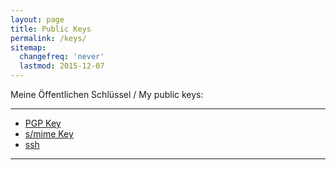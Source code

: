 ```yaml
---
layout: page
title: Public Keys
permalink: /keys/
sitemap:
  changefreq: 'never'
  lastmod: 2015-12-07
---
```


Meine Öffentlichen Schlüssel / My public keys:
* * *
* [PGP Key][pgp]
* [s/mime Key][mime]
* [ssh][ssh]
* * *

[pgp]: {{site.baseurl}}/mailATjschpp.de.asc
[mime]: {{site.baseurl}}/mailATjschpp.de.cer
[ssh]: {{site.baseurl}}/public.key